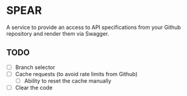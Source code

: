 # SPEAR

A service to provide an access to API specifications from your Github repository
and render them via Swagger.


## TODO

- [ ] Branch selector
- [ ] Cache requests (to avoid rate limits from Github)
  - [ ] Ability to reset the cache manually
- [ ] Clear the code
